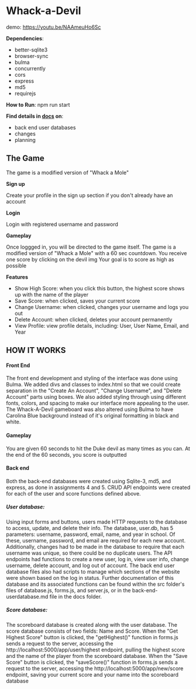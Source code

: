 # Whack-a-Devil

demo: https://youtu.be/NAAmeuHo6Sc

**Dependencies**:
- better-sqlite3
- browser-sync
- bulma
- concurrently
- cors
- express
- md5
- requirejs

**How to Run**: npm run start

**Find details in [docs](/docs) on**:
- back end user databases
- changes
- planning

## The Game
The game is a modified version of "Whack a Mole"

**Sign up**

Create your profile in the sign up section if you don't already have an account

**Login**

Login with registered username and password

**Gameplay**

Once loggged in, you will be directed to the game itself. 
The game is a modified version of "Whack a Mole" with a 60 sec countdown.
You receive one score by clicking on the devil img
Your goal is to score as high as possible

**Features**
- Show High Score: when you click this button, the highest score shows up with the name of the player
- Save Score: when clicked, saves your current score
- Change Username: when clicked, changes your username and logs you out
- Delete Account: when clicked, deletes your account permanently
- View Profile: view profile details, including: User, User Name, Email, and Year

## HOW IT WORKS

#### Front End
The front end development and styling of the interface was done using Bulma. We added divs and classes to index.html so that we could create separation in the "Create An Account", "Change Username", and "Delete Account" parts using boxes. We also added styling through using different fonts, colors, and spacing to make our interface more appealing to the user. The Whack-A-Devil gameboard was also altered using Bulma to have Carolina Blue background instead of it's original formatting in black and white.

#### Gameplay
You are given 60 seconds to hit the Duke devil as many times as you can. At the end of the 60 seconds, you score is outputted

#### Back end
Both the back-end databases were created using Sqlite-3, md5, and express, as done in assignments 4 and 5. CRUD API endpoints were created for each of the user and score functions defined above. 

##### User database:
Using input forms and buttons, users made HTTP requests to the database to access, update, and delete their info. The database, user.db, has 5 parameters: username, password, email, name, and year in school. Of these, username, password, and email are required for each new account. Additionally, changes had to be made in the database to require that each username was unique, so there could be no duplicate users. The API endpoints had functions to create a new user, log in, view user info, change username, delete account, and log out of account. The back end user database files also had scripts to manage which sections of the website were shown based on the log in status. Further documentation of this database and its associated functions can be found within the src folder's files of database.js, forms.js, and server.js, or in the back-end-userdatabase.md file in the docs folder.

##### Score database:
The scoreboard database is created along with the user database. The score database consists of two fields: Name and Score. 
When the "Get Highest Score" button is clicked, the "getHighest()" function in forms.js sends a request to the server, accessing the http://localhost:5000/app/user/highest endpoint, pulling the highest score and the name of the player from the scoreboard database.
When the "Save Score" button is clicked, the "saveScore()" function in forms.js sends a request to the server, accessing the http://localhost:5000/app/new/score endpoint, saving your current score and your name into the scoreboard database
